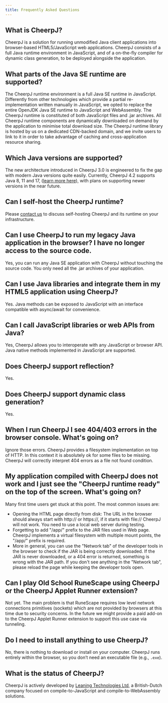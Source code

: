 ```yaml
---
title: Frequently Asked Questions
---
```


## What is CheerpJ?

CheerpJ is a solution for running unmodified Java client applications into browser-based HTML5/JavaScript web applications. CheerpJ consists of a full Java runtime environment in JavaScript, and of a on-the-fly compiler for dynamic class generation, to be deployed alongside the application.

## What parts of the Java SE runtime are supported?

The CheerpJ runtime environment is a full Java SE runtime in JavaScript. Differently from other technologies which provide a partial re-implementation written manually in JavaScript, we opted to replace the entire OpenJDK Java SE runtime to JavaScript and WebAssembly. The CheerpJ runtime is constituted of both JavaScript files and .jar archives. All CheerpJ runtime components are dynamically downloaded on demand by the application to minimise total download size. The CheerpJ runtime library is hosted by us on a dedicated CDN-backed domain, and we invite users to link to it in order to take advantage of caching and cross-application resource sharing.

## Which Java versions are supported?

The new architecture introduced in CheerpJ 3.0 is engineered to fix the gap with modern Java versions quite easily. Currently, CheerpJ 4.2 supports Java 8, 11 and 17, ([learn more here](/docs/reference/cheerpjInit#version)), with plans on supporting newer versions in the near future.

## Can I self-host the CheerpJ runtime?

Please [contact us](https://cheerpj.com/contact/) to discuss self-hosting CheerpJ and its runtime on your infrastructure.

## Can I use CheerpJ to run my legacy Java application in the browser? I have no longer access to the source code.

Yes, you can run any Java SE application with CheerpJ without touching the source code. You only need all the .jar archives of your application.

## Can I use Java libraries and integrate them in my HTML5 application using CheerpJ?

Yes. Java methods can be exposed to JavaScript with an interface compatible with async/await for convenience.

## Can I call JavaScript libraries or web APIs from Java?

Yes, CheerpJ allows you to interoperate with any JavaScript or browser API. Java native methods implemented in JavaScript are supported.

## Does CheerpJ support reflection?

Yes.

## Does CheerpJ support dynamic class generation?

Yes.

## When I run CheerpJ I see 404/403 errors in the browser console. What's going on?

Ignore those errors. CheerpJ provides a filesystem implementation on top of HTTP. In this context it is absolutely ok for some files to be missing. CheerpJ will correctly interpret 404 errors as a file not found condition.

## My application compiled with CheerpJ does not work and I just see the "CheerpJ runtime ready" on the top of the screen. What's going on?

Many first time users get stuck at this point. The most common issues are:

- Opening the HTML page directly from disk: The URL in the browser should always start with http:// or https://, if it starts with file:// CheerpJ will not work. You need to use a local web server during testing.
- Forgetting to add "/app/" prefix to the JAR files used in Web page. CheerpJ implements a virtual filesystem with multiple mount points, the "/app/" prefix is required.
- More in general, you can use the "Network tab" of the developer tools in the browser to check if the JAR is being correctly downloaded. If the JAR is never downloaded, or a 404 error is returned, something is wrong with the JAR path. If you don't see anything in the "Network tab", please reload the page while keeping the developer tools open.

## Can I play Old School RuneScape using CheerpJ or the CheerpJ Applet Runner extension?

Not yet. The main problem is that RuneScape requires low level network connections primitives (sockets) which are not provided by browsers at this time due to security concerns. In the future we might provide a paid add-on to the CheerpJ Applet Runner extension to support this use case via tunneling.

## Do I need to install anything to use CheerpJ?

No, there is nothing to download or install on your computer. CheerpJ runs entirely within the browser, so you don’t need an executable file (e.g., `.exe`).

## What is the status of CheerpJ?

CheerpJ is actively developed by [Leaning Technologies Ltd](https://leaningtech.com), a British-Dutch company focused on compile-to-JavaScript and compile-to-WebAssembly solutions.
